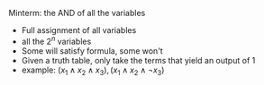 Minterm: the AND of all the variables
- Full assignment of all variables
- all the $2^n$ variables
- Some will satisfy formula, some won't
- Given a truth table, only take the terms that yield an output of 1
- example:
	$(x_1 \land x_2 \land x_3), (x_1 \land x_2 \land \lnot x_3)$
	